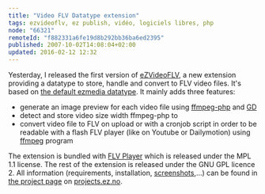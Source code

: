 ```yaml
---
title: "Video FLV Datatype extension"
tags: ezvideoflv, ez publish, vidéo, logiciels libres, php
node: "66321"
remoteId: "f882331a6fe19d8b292bb36ba6ed2395"
published: 2007-10-02T14:08:04+02:00
updated: 2016-02-12 12:32
---
```


Yesterday, I released the first version of
[eZVideoFLV](http://projects.ez.no/ezvideoflv), a
new extension providing a datatype to store, handle and convert to FLV video
files. It's based on [the default ezmedia
datatype](http://ez.no/doc/ez_publish/technical_manual/3_9/reference/datatypes/media).
It mainly adds three features:

* generate an image preview for each video file using
  [ffmpeg-php](http://ffmpeg-php.sourceforge.net/) and
  [GD](http://ffmpeg-php.sourceforge.net/doc/api/ffmpeg_frame.php)
* detect and store video size width ffmpeg-php to
* convert video file to FLV on upload or with a cronjob script in order to be
  readable with a flash FLV player (like on Youtube or Dailymotion) using
  [ffmpeg](http://ffmpeg.mplayerhq.hu/) program

The extension is bundled with [FLV Player](http://flv-player.net/) which is
released under the MPL 1.1 license. The rest of the extension is released under
the GNU GPL licence 2. All information (requirements, installation,
[screenshots](http://projects.ez.no/ezvideoflv/gallery/screenshots),…) can be
found in [the project page](http://projects.ez.no/ezvideoflv) on
[projects.ez.no](http://projects.ez.no/).
